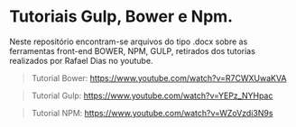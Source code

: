 # Tutoriais Gulp, Bower e Npm.

Neste repositório encontram-se arquivos do tipo .docx sobre as ferramentas front-end BOWER, NPM, GULP, retirados dos tutorias realizados por Rafael Dias no youtube.

>Tutorial Bower: https://www.youtube.com/watch?v=R7CWXUwaKVA

>Tutorial Gulp: https://www.youtube.com/watch?v=YEPz_NYHpac

>Tutorial NPM: https://www.youtube.com/watch?v=WZoVzdi3N9s
